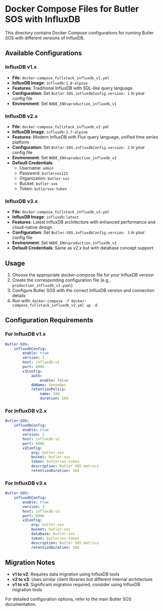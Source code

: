 # Docker Compose Files for Butler SOS with InfluxDB

This directory contains Docker Compose configurations for running Butler SOS with different versions of InfluxDB.

## Available Configurations

### InfluxDB v1.x

- **File**: `docker-compose_fullstack_influxdb_v1.yml`
- **InfluxDB Image**: `influxdb:1.8-alpine`
- **Features**: Traditional InfluxDB with SQL-like query language
- **Configuration**: Set `Butler-SOS.influxdbConfig.version: 1` in your config file
- **Environment**: Set `NODE_ENV=production_influxdb_v1`

### InfluxDB v2.x

- **File**: `docker-compose_fullstack_influxdb_v2.yml`
- **InfluxDB Image**: `influxdb:2.7-alpine`
- **Features**: Modern InfluxDB with Flux query language, unified time series platform
- **Configuration**: Set `Butler-SOS.influxdbConfig.version: 2` in your config file
- **Environment**: Set `NODE_ENV=production_influxdb_v2`
- **Default Credentials**:
    - Username: `admin`
    - Password: `butlersos123`
    - Organization: `butler-sos`
    - Bucket: `butler-sos`
    - Token: `butlersos-token`

### InfluxDB v3.x

- **File**: `docker-compose_fullstack_influxdb_v3.yml`
- **InfluxDB Image**: `influxdb:latest`
- **Features**: Latest InfluxDB architecture with enhanced performance and cloud-native design
- **Configuration**: Set `Butler-SOS.influxdbConfig.version: 3` in your config file
- **Environment**: Set `NODE_ENV=production_influxdb_v3`
- **Default Credentials**: Same as v2.x but with database concept support

## Usage

1. Choose the appropriate docker-compose file for your InfluxDB version
2. Create the corresponding configuration file (e.g., `production_influxdb_v2.yaml`)
3. Configure Butler SOS with the correct InfluxDB version and connection details
4. Run with: `docker-compose -f docker-compose_fullstack_influxdb_v2.yml up -d`

## Configuration Requirements

### For InfluxDB v1.x

```yaml
Butler-SOS:
    influxdbConfig:
        enable: true
        version: 1
        host: influxdb-v1
        port: 8086
        v1Config:
            auth:
                enable: false
            dbName: SenseOps
            retentionPolicy:
                name: 10d
                duration: 10d
```

### For InfluxDB v2.x

```yaml
Butler-SOS:
    influxdbConfig:
        enable: true
        version: 2
        host: influxdb-v2
        port: 8086
        v2Config:
            org: butler-sos
            bucket: butler-sos
            token: butlersos-token
            description: Butler SOS metrics
            retentionDuration: 10d
```

### For InfluxDB v3.x

```yaml
Butler-SOS:
    influxdbConfig:
        enable: true
        version: 3
        host: influxdb-v3
        port: 8086
        v3Config:
            org: butler-sos
            bucket: butler-sos
            database: butler-sos
            token: butlersos-token
            description: Butler SOS metrics
            retentionDuration: 10d
```

## Migration Notes

- **v1 to v2**: Requires data migration using InfluxDB tools
- **v2 to v3**: Uses similar client libraries but different internal architecture
- **v1 to v3**: Significant migration required, consider using InfluxDB migration tools

For detailed configuration options, refer to the main Butler SOS documentation.
